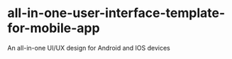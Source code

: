 # all-in-one-user-interface-template-for-mobile-app
An all-in-one UI/UX design for Android and IOS devices

